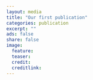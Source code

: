 ```yaml
---
layout: media
title: "Our first publication"
categories: publication
excerpt: ""
ads: false
share: false
image:
  feature:
  teaser:
  credit:
  creditlink:
---
```

